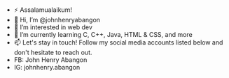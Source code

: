 - ⚡ Assalamualaikum!
- 👋 Hi, I’m @johnhenryabangon
- 👀 I’m interested in web dev
- 🌱 I’m currently learning C, C++, Java, HTML & CSS, and more
- 📫 Let's stay in touch! Follow my social media accounts listed below and don't hesitate to reach out.
- FB: John Henry Abangon
- IG: johnhenry.abangon

<!---
johnhenryabangon/johnhenryabangon is a ✨ special ✨ repository because its `README.md` (this file) appears on your GitHub profile.
You can click the Preview link to take a look at your changes.
--->
